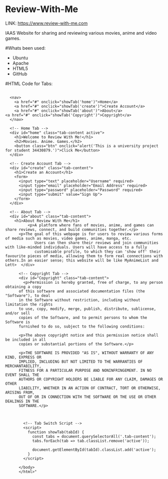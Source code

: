 # Review-With-Me
LINK: https://www.review-with-me.com

IAAS Website for sharing and reviewing various movies, anime and video games.

#Whats been used:
  - Ubuntu
  - Apache
  - HTML5
  - GitHub

#HTML Code for Tabs:
##  <!-- Navigation Bar -->
      <nav>
        <a href="#" onclick="showTab('home')">Home</a>
        <a href="#" onclick="showTab('create')">Create Account</a>
        <a href="#" onclick="showTab('about')">About</a>
    <a href="#" onclick="showTab('Copyright')">Copyright</a>
      </nav>
    
      <!-- Home Tab -->
      <div id="home" class="tab-content active">
        <h1>Welcome to Review With Me!</h1>
        <h2>Movies. Anime. Games.</h2>
        <button class="btn" onclick="alert('This is a university project for student 34430879.')">Click Me</button>
      </div>
    
      <!-- Create Account Tab -->
      <div id="create" class="tab-content">
        <h1>Create an Account</h1>
        <form>
          <input type="text" placeholder="Username" required>
          <input type="email" placeholder="Email Address" required>
          <input type="password" placeholder="Password" required>
          <input type="submit" value="Sign Up">
        </form>
      </div>
    
      <!-- About Tab -->
      <div id="about" class="tab-content">
        <h1>About Review With Me</h1>
              <p>A platform where fans of movies, anime, and games can share reviews, connect, and build communities together.</p>
          <p>The goal of this webpage is for users to review various forms of media such as movies, video games, anime, manga, etc.
                 Users can then share their reviews and join communities with like-minded individuals. Users will have access to a fully
                 customisable profile, to which they can 'show off' their favourite pieces of media, allowing them to form real connections with others.In an easier sense; this website will be like MyAnimeList and Lett>  </div>
          
          <!-- Copyright Tab -->
          <div id="Copyright" class="tab-content">
            <p>Permission is hereby granted, free of charge, to any person obtaining a copy
          of this software and associated documentation files (the "Software"), to deal
          in the Software without restriction, including without limitation the rights
          to use, copy, modify, merge, publish, distribute, sublicense, and/or sell
          copies of the Software, and to permit persons to whom the Software is
          furnished to do so, subject to the following conditions:
          
          <p>The above copyright notice and this permission notice shall be included in all
          copies or substantial portions of the Software.</p>
          
          <p>THE SOFTWARE IS PROVIDED "AS IS", WITHOUT WARRANTY OF ANY KIND, EXPRESS OR
          IMPLIED, INCLUDING BUT NOT LIMITED TO THE WARRANTIES OF MERCHANTABILITY,
          FITNESS FOR A PARTICULAR PURPOSE AND NONINFRINGEMENT. IN NO EVENT SHALL THE
          AUTHORS OR COPYRIGHT HOLDERS BE LIABLE FOR ANY CLAIM, DAMAGES OR OTHER
          LIABILITY, WHETHER IN AN ACTION OF CONTRACT, TORT OR OTHERWISE, ARISING FROM,
          OUT OF OR IN CONNECTION WITH THE SOFTWARE OR THE USE OR OTHER DEALINGS IN THE
          SOFTWARE.</p>
          
          
          
            <!-- Tab Switch Script -->
            <script>
              function showTab(tabId) {
                const tabs = document.querySelectorAll('.tab-content');
                tabs.forEach(tab => tab.classList.remove('active'));
          
                document.getElementById(tabId).classList.add('active');
              }
            </script>
          
          </body>
          </html>"
